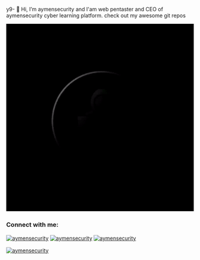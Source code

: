 y9- 👋 Hi, I’m aymensecurity and I'am
web pentaster and CEO of aymensecurity cyber learning platform.
check out my awesome git repos
<center><img src="./aymensecurity.gif"></center>

<h3 align="left">Connect with me:</h3>
<p align="left">
<a href="https://hackerone.com/aymensecurity?type=user" target="blank"><img align="center" src="https://camo.githubusercontent.com/3a6f805f6edbfeb85bbfff6828c93549ab897c7081bc295f5756d15af2c44647/68747470733a2f2f6564656e742e6769746875622e696f2f537570657254696e7949636f6e732f696d616765732f7376672f6861636b65726f6e652e737667" alt="aymensecurity" height="30" width="40" /></a>
<a href="https://tryhackme.com/p/aymensecurity" target="blank"><img align="center" src="https://raw.githubusercontent.com/rahuldkjain/github-profile-readme-generator/master/src/images/icons/Social/tryhackme.svg" alt="aymensecurity" height="30" width="40" /></a>
<a href="https://play.picoctf.org/users/aymensecurity" target="blank"><img align="center" src="https://raw.githubusercontent.com/rahuldkjain/github-profile-readme-generator/master/src/images/icons/Social/picoctf.svg" alt="aymensecurity" height="30" width="40" /></a>
</p>
<a href="#" target="blank"><img align="center" src="https://camo.githubusercontent.com/70ca88ea4ec71a3bfefbe92ad2bc4d529dd80198d97f7903d2ce60af5b9860d9/68747470733a2f2f696d672e736869656c64732e696f2f62616467652f4d656469756d2d3132313030453f7374796c653d666f722d7468652d6261646765266c6f676f3d6d656469756d266c6f676f436f6c6f723d7768697465" alt="aymensecurity" height="50" width="100%" /> </a>

<!---
aymensecurity/aymensecurity is a ✨ special ✨ repository because its `README.md` (this file) appears on your GitHub profile.
You can click the Preview link to take a look at your changes.
--->
